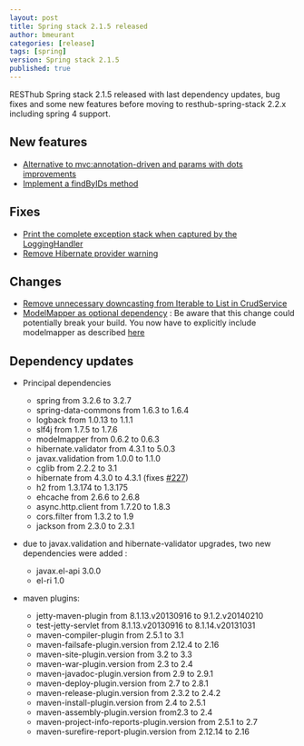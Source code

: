 ```yaml
---
layout: post
title: Spring stack 2.1.5 released
author: bmeurant
categories: [release]
tags: [spring]
version: Spring stack 2.1.5
published: true
---
```


RESThub Spring stack 2.1.5 released with last dependency updates, bug fixes and some new features before moving to
resthub-spring-stack 2.2.x including spring 4 support.

## New features

* [Alternative to mvc:annotation-driven and params with dots improvements](https://github.com/resthub/resthub-spring-stack/issues/217)
* [Implement a findByIDs method](https://github.com/resthub/resthub-spring-stack/issues/132)

## Fixes

* [Print the complete exception stack when captured by the LoggingHandler](https://github.com/resthub/resthub-spring-stack/pull/226)
* [Remove Hibernate provider warning](https://github.com/resthub/resthub-spring-stack/issues/218)

## Changes

* [Remove unnecessary downcasting from Iterable to List in CrudService](https://github.com/resthub/resthub-spring-stack/issues/228)
* [ModelMapper as optional dependency](https://github.com/resthub/resthub-spring-stack/issues/230) : Be aware that this change could
  potentially break your build. You now have to explicitly include modelmapper as described [here](/docs/spring/web-server/#modelmapper)

## Dependency updates

* Principal dependencies
    * spring from 3.2.6 to 3.2.7
    * spring-data-commons from 1.6.3 to 1.6.4
    * logback from 1.0.13 to 1.1.1
    * slf4j from 1.7.5 to 1.7.6
    * modelmapper from 0.6.2 to 0.6.3
    * hibernate.validator from 4.3.1 to 5.0.3
    * javax.validation from 1.0.0 to 1.1.0
    * cglib from 2.2.2 to 3.1
    * hibernate from 4.3.0 to 4.3.1 (fixes [#227](https://github.com/resthub/resthub-spring-stack/issues/227))
    * h2 from 1.3.174 to 1.3.175
    * ehcache from 2.6.6 to 2.6.8
    * async.http.client from 1.7.20 to 1.8.3
    * cors.filter from 1.3.2 to 1.9
    * jackson from 2.3.0 to 2.3.1

* due to javax.validation and hibernate-validator upgrades, two new dependencies were added :
    * javax.el-api 3.0.0
    * el-ri 1.0

* maven plugins:
    * jetty-maven-plugin from 8.1.13.v20130916 to 9.1.2.v20140210
    * test-jetty-servlet from 8.1.13.v20130916 to 8.1.14.v20131031
    * maven-compiler-plugin from 2.5.1 to 3.1
    * maven-failsafe-plugin.version from 2.12.4 to 2.16
    * maven-site-plugin.version from 3.2 to 3.3
    * maven-war-plugin.version from 2.3 to 2.4
    * maven-javadoc-plugin.version from 2.9 to 2.9.1
    * maven-deploy-plugin.version from 2.7 to 2.8.1
    * maven-release-plugin.version from 2.3.2 to 2.4.2
    * maven-install-plugin.version from 2.4 to 2.5.1
    * maven-assembly-plugin.version from2.3  to 2.4
    * maven-project-info-reports-plugin.version from 2.5.1 to 2.7
    * maven-surefire-report-plugin.version from 2.12.14 to 2.16




